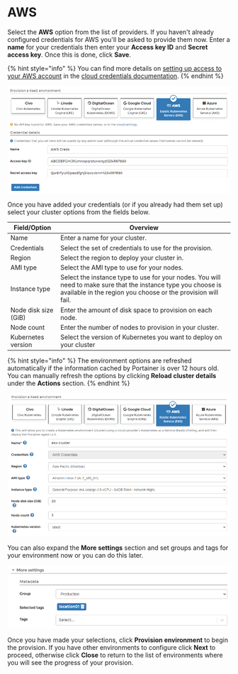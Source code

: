 # AWS

Select the **AWS** option from the list of providers. If you haven't already configured credentials for AWS you'll be asked to provide them now. Enter a **name** for your credentials then enter your **Access key ID** and **Secret access key**. Once this is done, click **Save**.

{% hint style="info" %}
You can find more details on [setting up access to your AWS account](../../../../admin/settings/cloud/eks.md) in the [cloud credentials documentation](../../../../admin/settings/cloud/).
{% endhint %}

![](../../../../.gitbook/assets/2.14-environments-add-kaas-eks-credentials.png)

Once you have added your credentials (or if you already had them set up) select your cluster options from the fields below.

| Field/Option         | Overview                                                                                                                                                                       |
| -------------------- | ------------------------------------------------------------------------------------------------------------------------------------------------------------------------------ |
| Name                 | Enter a name for your cluster.                                                                                                                                                 |
| Credentials          | Select the set of credentials to use for the provision.                                                                                                                        |
| Region               | Select the region to deploy your cluster in.                                                                                                                                   |
| AMI type             | Select the AMI type to use for your nodes.                                                                                                                                     |
| Instance type        | Select the instance type to use for your nodes. You will need to make sure that the instance type you choose is available in the region you choose or the provision will fail. |
| Node disk size (GiB) | Enter the amount of disk space to provision on each node.                                                                                                                      |
| Node count           | Enter the number of nodes to provision in your cluster.                                                                                                                        |
| Kubernetes version   | Select the version of Kubernetes you want to deploy on your cluster                                                                                                            |

{% hint style="info" %}
The environment options are refreshed automatically if the information cached by Portainer is over 12 hours old. You can manually refresh the options by clicking **Reload cluster details** under the **Actions** section.
{% endhint %}

![](../../../../.gitbook/assets/2.14-environments-add-kaas-eks-details.png)

You can also expand the **More settings** section and set groups and tags for your environment now or you can do this later.

![](../../../../.gitbook/assets/2.14-environments-add-metadata.png)

Once you have made your selections, click **Provision environment** to begin the provision. If you have other environments to configure click **Next** to proceed, otherwise click **Close** to return to the list of environments where you will see the progress of your provision.
